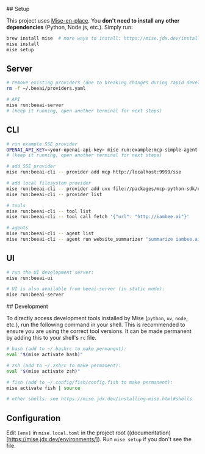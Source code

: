## Setup

This project uses [Mise-en-place](https://mise.jdx.dev/). You **don't need to install any other dependencies** (Python, Node.js, etc.). Simply run:

```sh
brew install mise  # more ways to install: https://mise.jdx.dev/installing-mise.html
mise install
mise setup
```

## Server

```sh
# remove existing providers (due to breaking changes during rapid development)
rm -f ~/.beeai/providers.yaml

# API
mise run:beeai-server
# (keep it running, open another terminal for next steps)
```

## CLI

```sh
# run example SSE provider
OPENAI_API_KEY=<your-openai-api-key> mise run:example:mcp-simple-agent -- --transport sse --port 9999
# (keep it running, open another terminal for next steps)

# add SSE provider 
mise run:beeai-cli -- provider add mcp http://localhost:9999/sse

# add local filesystem provider
mise run:beeai-cli -- provider add uvx file://packages/mcp-python-sdk/examples/servers/simple-tool
mise run:beeai-cli -- provider list

# tools
mise run:beeai-cli -- tool list
mise run:beeai-cli -- tool call fetch '{"url": "http://iambee.ai"}'

# agents
mise run:beeai-cli -- agent list
mise run:beeai-cli -- agent run website_summarizer "summarize iambee.ai"
```

## UI

```sh
# run the UI development server:
mise run:beeai-ui

# UI is also available from beeai-server (in static mode):
mise run:beeai-server
```

## Development

To directly access development tools installed by Mise (`python`, `uv`, `node`, etc.), run the following command in your shell. This is recommended to ensure you are using the correct tool versions. It can be made permanent by adding this to your shell's `rc` file.

```sh
# bash (add to ~/.bashrc to make permanent):
eval "$(mise activate bash)"

# zsh (add to ~/.zshrc to make permanent):
eval "$(mise activate zsh)"

# fish (add to ~/.config/fish/config.fish to make permanent):
mise activate fish | source

# other shells: see https://mise.jdx.dev/installing-mise.html#shells
```

## Configuration

Edit `[env]` in `mise.local.toml` in the project root ((documentation)[https://mise.jdx.dev/environments/]). Run `mise setup` if you don't see the file.
